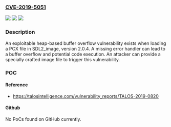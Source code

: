 ### [CVE-2019-5051](https://cve.mitre.org/cgi-bin/cvename.cgi?name=CVE-2019-5051)
![](https://img.shields.io/static/v1?label=Product&message=Simple%20DirectMedia&color=blue)
![](https://img.shields.io/static/v1?label=Version&message=Simple%20DirectMedia%20Layer%20SDL2_image%202.0.4%20&color=brightgreen)
![](https://img.shields.io/static/v1?label=Vulnerability&message=CWE-390%3A%20Detection%20of%20Error%20Condition%20Without%20Action&color=brightgreen)

### Description

An exploitable heap-based buffer overflow vulnerability exists when loading a PCX file in SDL2_image, version 2.0.4. A missing error handler can lead to a buffer overflow and potential code execution. An attacker can provide a specially crafted image file to trigger this vulnerability.

### POC

#### Reference
- https://talosintelligence.com/vulnerability_reports/TALOS-2019-0820

#### Github
No PoCs found on GitHub currently.

